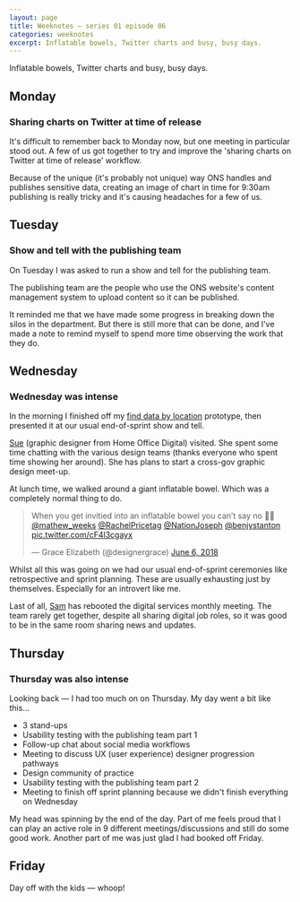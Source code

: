 ```yaml
---
layout: page
title: Weeknotes – series 01 episode 06
categories: weeknotes
excerpt: Inflatable bowels, Twitter charts and busy, busy days.
---
```


<p class="lede">Inflatable bowels, Twitter charts and busy, busy days.</p>

## Monday

### Sharing charts on Twitter at time of release

It's difficult to remember back to Monday now, but one meeting in particular stood out. A few of us got together to try and improve the 'sharing charts on Twitter at time of release' workflow.

Because of the unique (it's probably not unique) way ONS handles and publishes sensitive data, creating an image of chart in time for 9:30am publishing is really tricky and it's causing headaches for a few of us.

## Tuesday

### Show and tell with the publishing team

On Tuesday I was asked to run a show and tell for the publishing team.

The publishing team are the people who use the ONS website's content management system to upload content so it can be published.

It reminded me that we have made some progress in breaking down the silos in the department. But there is still more that can be done, and I've made a note to remind myself to spend more time observing the work that they do.

## Wednesday

### Wednesday was intense

In the morning I finished off my [find data by location](https://dp-prototype-kit.netlify.com/sprint/25/geography-2/) prototype, then presented it at our usual end-of-sprint show and tell.

[Sue](https://twitter.com/SuepremeDesign) (graphic designer from Home Office Digital) visited. She spent some time chatting with the various design teams (thanks everyone who spent time showing her around). She has plans to start a cross-gov graphic design meet-up.

At lunch time, we walked around a giant inflatable bowel. Which was a completely normal thing to do.

<blockquote class="twitter-tweet" data-lang="en"><p lang="en" dir="ltr">When you get invitied into an inflatable bowel you can’t say no 🤷‍♀️ <a href="https://twitter.com/mathew_weeks?ref_src=twsrc%5Etfw">@mathew_weeks</a> <a href="https://twitter.com/RachelPricetag?ref_src=twsrc%5Etfw">@RachelPricetag</a> <a href="https://twitter.com/NationJoseph?ref_src=twsrc%5Etfw">@NationJoseph</a> <a href="https://twitter.com/benjystanton?ref_src=twsrc%5Etfw">@benjystanton</a> <a href="https://t.co/cF4l3cgayx">pic.twitter.com/cF4l3cgayx</a></p>&mdash; Grace Elizabeth (@designergrace) <a href="https://twitter.com/designergrace/status/1004324407693709313?ref_src=twsrc%5Etfw">June 6, 2018</a></blockquote>
<script async src="https://platform.twitter.com/widgets.js" charset="utf-8"></script>

Whilst all this was going on we had our usual end-of-sprint ceremonies like retrospective and sprint planning. These are usually exhausting just by themselves. Especially for an introvert like me.

Last of all, [Sam](https://twitter.com/SamHallWales) has rebooted the digital services monthly meeting. The team rarely get together, despite all sharing digital job roles, so it was good to be in the same room sharing news and updates.

## Thursday

### Thursday was also intense

Looking back — I had too much on on Thursday. My day went a bit like this...

- 3 stand-ups
- Usability testing with the publishing team part 1
- Follow-up chat about social media workflows
- Meeting to discuss UX (user experience) designer progression pathways
- Design community of practice
- Usability testing with the publishing team part 2
- Meeting to finish off sprint planning because we didn't finish everything on Wednesday

My head was spinning by the end of the day. Part of me feels proud that I can play an active role in 9 different meetings/discussions and still do some good work. Another part of me was just glad I had booked off Friday.


## Friday

Day off with the kids — whoop!
